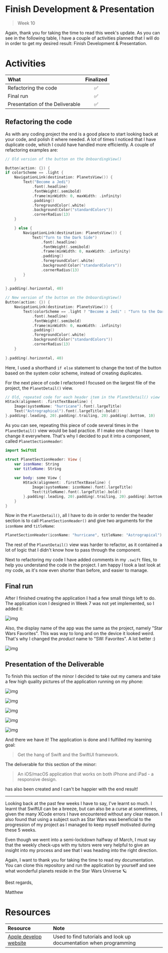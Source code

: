 # Finish Development & Presentation
> Week 10

Again, thank you for taking the time to read this week's update. As you can see in the following table, I have a couple of activities planned that I will do in order to get my desired result: Finish Development & Presentation.

# Activities

|What|Finalized|
|:---|:---:|
|Refactoring the code|✅|
|Final run|✅|
|Presentation of the Deliverable|✅|

## Refactoring the code

As with any coding project the end is a good place to start looking back at your code, and polish it where needed. A lot of times I noticed that I have duplicate code, which I could have handled more efficiently. A couple of refactoring examples are:

```swift
// Old version of the button on the OnboardingView()

Button(action: {}) {
if colorScheme == .light {
    NavigationLink(destination: PlanetsView()) {
        Text("Become a Jedi")
            .font(.headline)
            .fontWeight(.semibold)
            .frame(minWidth: 0, maxWidth: .infinity)
            .padding()
            .foregroundColor(.white)
            .background(Color("standardColors"))
            .cornerRadius(13)
    }

    } else {
        NavigationLink(destination: PlanetsView()) {
            Text("Turn to the Dark Side")
                .font(.headline)
                .fontWeight(.semibold)
                .frame(minWidth: 0, maxWidth: .infinity)
                .padding()
                .foregroundColor(.white)
                .background(Color("standardColors"))
                .cornerRadius(13)
        }
    }
    
}.padding(.horizontal, 40)

// New version of the button on the OnboardingView()
Button(action: {}) {
    NavigationLink(destination: PlanetsView()) {
        Text(colorScheme == .light ? "Become a Jedi" : "Turn to the Dark Side")
            .font(.headline)
            .fontWeight(.semibold)
            .frame(minWidth: 0, maxWidth: .infinity)
            .padding()
            .foregroundColor(.white)
            .background(Color("standardColors"))
            .cornerRadius(13)
    }
        
}.padding(.horizontal, 40)
```
Here, I used a shorthand `if else` statement to change the text of the button based on the system color scheme, instead of creating duplicates.

For the next piece of code I refactored I focused on the largest file of the project, the `PlanetDetail()` view.

```swift
// Old, repeated code for each header item in the PlanetDetail() view
HStack(alignment: .firstTextBaseline) {
    Image(systemName: "hurricane").font(.largeTitle)
    Text("Astrographical").font(.largeTitle).bold()
}.padding(.leading, 20).padding(.trailing, 20).padding(.bottom, 10)
```

As you can see, repeating this piece of code several times in the `PlanetDetail()` view would be bad practice. If I make one change I have to change it everywhere. That's why I decided to put it into a component, called `PlanetSectionHeader`:

```swift
import SwiftUI

struct PlanetSectionHeader: View {
    var iconName: String
    var titleName: String
    
    var body: some View {
        HStack(alignment: .firstTextBaseline) {
            Image(systemName: iconName).font(.largeTitle)
            Text(titleName).font(.largeTitle).bold()
        }.padding(.leading, 20).padding(.trailing, 20).padding(.bottom, 10)
    }
}
```

Now in the `PlanetDetail()`, all I have to do in order to render the header section is to call `PlanetSectionHeader()` and give two arguments for the `iconName` and `titleName`:

```swift
PlanetSectionHeader(iconName: "hurricane", titleName: "Astrograpical")
```

The rest of the `PlanetDetail()` view was harder to refactor, as it contained a lot of logic that I didn't know how to pass through the component.

Next to refactoring my code I have added comments in my `.swift` files, to help you understand the code in the project. I am happy I took a last look at my code, as it's now even shorter than before, and easier to manage.

## Final run

After I finished creating the application I had a few small things left to do. The application icon I designed in Week 7 was not yet implemented, so I added it:

![img](https://raw.githubusercontent.com/mwdossantos/kb-86/master/docs/images/appicon.png)

Also, the display name of the app was the same as the project, namely "Star Wars Favorites". This was way to long and on the device it looked weird. That's why I changed the *product* name to "SW: Favorites". A lot better :)

![img](https://raw.githubusercontent.com/mwdossantos/kb-86/master/docs/images/appname.png)

## Presentation of the Deliverable

To finish this section of the minor I decided to take out my camera and take a few high quality pictures of the application running on my phone:

![img](https://raw.githubusercontent.com/mwdossantos/kb-86/master/docs/images/swpromo1.jpeg)

![img](https://raw.githubusercontent.com/mwdossantos/kb-86/master/docs/images/swpromo2.jpeg)

![img](https://raw.githubusercontent.com/mwdossantos/kb-86/master/docs/images/swpromo3.jpeg)

![img](https://raw.githubusercontent.com/mwdossantos/kb-86/master/docs/images/swpromo4.jpeg)

![img](https://raw.githubusercontent.com/mwdossantos/kb-86/master/docs/images/swpromo5.jpeg)

And there we have it! The application is done and I fulfilled my learning goal:

> Get the hang of Swift and the SwiftUI framework.

The deliverable for this section of the minor:

> An iOS/macOS application that works on both iPhone and iPad - a responsive design.

has also been created and I can't be happier with the end result!

---

Looking back at the past few weeks I have to say, I've learnt so much. I learnt that SwiftUI can be a breeze, but can also be a curse at sometimes, given the many XCode errors I have encountered without any clear reason. I also found that using a subject such as Star Wars was beneficial to the progression of my project as I managed to keep myself motivated during these 5 weeks.

Even though we went into a semi-lockdown halfway of March, I must say that the weekly check-ups with my tutors were very helpful to give an insight into my process and see that I was heading into the right direction.

Again, I want to thank you for taking the time to read my documentation. You can clone this repository and run the application by yourself and see what wonderful planets reside in the Star Wars Universe 🪐

Best regards,

Matthew

# Resources

| Resource | Note |
| :--- | :--- |
| [Apple develop website](https://developer.apple.com/develop/) | Used to find tutorials and look up documentation when programming |

